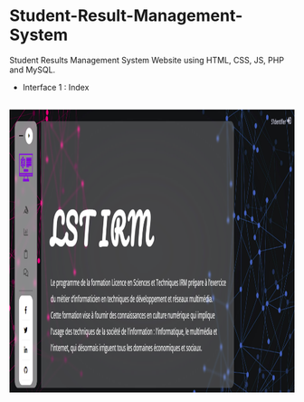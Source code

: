 # Student-Result-Management-System
Student Results Management System Website using HTML, CSS, JS, PHP and MySQL.

* Interface 1 : Index <br /><br />
<img src="readme/index.PNG" width="800" height="500">
